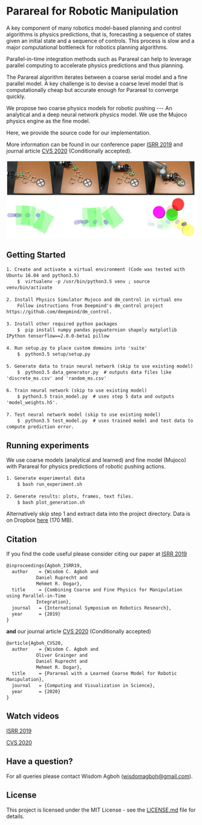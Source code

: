 # Parareal for Robotic Manipulation

A key component of many robotics model-based planning and control algorithms is physics predictions, that is, forecasting a sequence of states given an initial state and a sequence of controls. This process is slow and a major computational bottleneck for robotics planning algorithms.

Parallel-in-time integration methods such as Parareal can help to leverage parallel computing to accelerate physics predictions and thus planning.

The Parareal algorithm iterates between a coarse serial model and a fine parallel model. A key
challenge is to devise a coarse level model that is computationally cheap but accurate enough for Parareal
to converge quickly. 

We propose two coarse physics models for robotic pushing --- An analytical and a deep neural network physics model. We use the Mujoco physics engine as the fine model. 

Here, we provide the source code for our implementation. 

More information can be found in our conference paper [ISRR 2019](https://arxiv.org/abs/1903.08470) and journal article [CVS 2020](https://arxiv.org/abs/1912.05958) (Conditionally accepted).

<img src="parareal_robotics.jpg" scale="0.8"/> 

## Getting Started

	1. Create and activate a virtual environment (Code was tested with Ubuntu 16.04 and python3.5)
		$  virtualenv -p /usr/bin/python3.5 venv ; source venv/bin/activate

	2. Install Physics Simulator Mujoco and dm_control in virtual env 
		Follow instructions from Deepmind's dm_control project https://github.com/deepmind/dm_control.

	3. Install other required python packages 
		$  pip install numpy pandas pyquaternion shapely matplotlib IPython tensorflow==2.0.0-beta1 pillow

	4. Run setup.py to place custom domains into 'suite'
		$  python3.5 setup/setup.py 

	5. Generate data to train neural network (skip to use existing model)
		$  python3.5 data_generator.py  # outputs data files like 'discrete_ms.csv' and 'random_ms.csv'

	6. Train neural network (skip to use existing model) 
		$ python3.5 train_model.py  # uses step 5 data and outputs 'model_weights.h5'.

	7. Test neural network model (skip to use existing model)
		$  python3.5 test_model.py  # uses trained model and test data to compute prediction error. 

## Running experiments

We use coarse models (analytical and learned) and fine model (Mujoco) with Parareal for physics predictions of robotic pushing actions. 

	1. Generate experimental data
		$ bash run_experiment.sh 

	2. Generate results: plots, frames, text files. 
 		$ bash plot_generation.sh 

Alternatively skip step 1 and extract data into the project directory. Data is on Dropbox [here](https://www.dropbox.com/s/2arko70bhzc9t9m/exp_dataset.zip?dl=0) (170 MB). 

## Citation
If you find the code useful please consider citing our paper at [ISRR 2019](https://arxiv.org/abs/1903.08470) 

	@inproceedings{Agboh_ISRR19,
	  author    = {Wisdom C. Agboh and
		       Daniel Ruprecht and
		       Mehmet R. Dogar},
	  title     = {Combining Coarse and Fine Physics for Manipulation using Parallel-in-Time
		       Integration},
	  journal   = {International Symposium on Robotics Research},
	  year      = {2019}
	}

**and** our journal article [CVS 2020](https://arxiv.org/abs/1912.05958) (Conditionally accepted)

	@article{Agboh_CVS20,
	  author    = {Wisdom C. Agboh and
		       Oliver Grainger and 
		       Daniel Ruprecht and
		       Mehmet R. Dogar},
	  title     = {Parareal with a Learned Coarse Model for Robotic Manipulation},
	  journal   = {Computing and Visualization in Science},
	  year      = {2020}
	}

## Watch videos

[ISRR 2019](https://youtu.be/5e9oTeu4JOU) 

[CVS 2020](https://youtu.be/wCh2o1rf-gA)

## Have a question?
For all queries please contact Wisdom Agboh (wisdomagboh@gmail.com).

## License
This project is licensed under the MIT License - see the 
[LICENSE.md](LICENSE.md) file for details.
